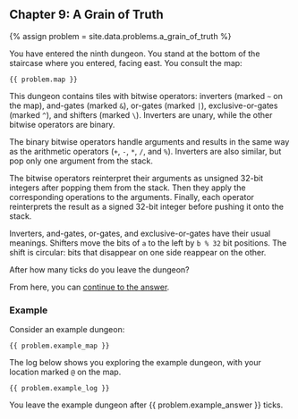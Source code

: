 ## Chapter 9: A Grain of Truth

{% assign problem = site.data.problems.a_grain_of_truth %}

You have entered the ninth dungeon. You stand at the bottom of the staircase where you entered, facing east. You consult the map:

```
{{ problem.map }}
```

This dungeon contains tiles with bitwise operators: inverters (marked `~` on the map), and-gates (marked `&`), or-gates (marked `|`), exclusive-or-gates (marked `^`), and shifters (marked `\`). Inverters are unary, while the other bitwise operators are binary.

The binary bitwise operators handle arguments and results in the same way as the arithmetic operators (`+`, `-`, `*`, `/`, and `%`). Inverters are also similar, but pop only one argument from the stack.

The bitwise operators reinterpret their arguments as unsigned 32-bit integers after popping them from the stack. Then they apply the corresponding operations to the arguments. Finally, each operator reinterprets the result as a signed 32-bit integer before pushing it onto the stack.

Inverters, and-gates, or-gates, and exclusive-or-gates have their usual meanings. Shifters move the bits of `a` to the left by `b % 32` bit positions. The shift is circular: bits that disappear on one side reappear on the other.

After how many ticks do you leave the dungeon?

From here, you can [continue to the answer](../../answers/chapters/09/a-grain-of-truth.md).


### Example

Consider an example dungeon:

```
{{ problem.example_map }}
```

The log below shows you exploring the example dungeon, with your location marked `@` on the map.

```
{{ problem.example_log }}
```

You leave the example dungeon after {{ problem.example_answer }} ticks.

